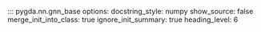 ::: pygda.nn.gnn_base
    options:
      docstring_style: numpy
      show_source: false
      merge_init_into_class: true
      ignore_init_summary: true
      heading_level: 6